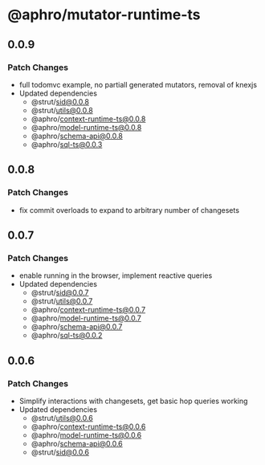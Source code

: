 # @aphro/mutator-runtime-ts

## 0.0.9

### Patch Changes

- full todomvc example, no partiall generated mutators, removal of knexjs
- Updated dependencies
  - @strut/sid@0.0.8
  - @strut/utils@0.0.8
  - @aphro/context-runtime-ts@0.0.8
  - @aphro/model-runtime-ts@0.0.8
  - @aphro/schema-api@0.0.8
  - @aphro/sql-ts@0.0.3

## 0.0.8

### Patch Changes

- fix commit overloads to expand to arbitrary number of changesets

## 0.0.7

### Patch Changes

- enable running in the browser, implement reactive queries
- Updated dependencies
  - @strut/sid@0.0.7
  - @strut/utils@0.0.7
  - @aphro/context-runtime-ts@0.0.7
  - @aphro/model-runtime-ts@0.0.7
  - @aphro/schema-api@0.0.7
  - @aphro/sql-ts@0.0.2

## 0.0.6

### Patch Changes

- Simplify interactions with changesets, get basic hop queries working
- Updated dependencies
  - @strut/utils@0.0.6
  - @aphro/context-runtime-ts@0.0.6
  - @aphro/model-runtime-ts@0.0.6
  - @aphro/schema-api@0.0.6
  - @strut/sid@0.0.6
